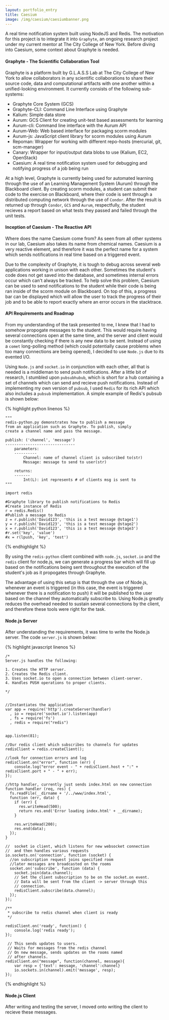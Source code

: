 ```yaml
---
layout: portfolio_entry
title: Caesium
image: /img/caesium/caesiumbanner.png
---
```


A real time notification system built using NodeJS and Redis. The motivation for this project is to integrate it into `Graphyte`, an ongoing research project under my current mentor at The City College of New York. Before diving into Caesium, some context about Graphyte is needed.

#### Graphyte - The Scientific Collaboration Tool

Graphyte is a platform built by G.L.A.S.S Lab at The City College of New York to allow collaborators in any scientific collaborations to share their source code, data and computational artifacts with one another within a unified-looking environment. It currently consists of the following sub-systems:

* Graphyte Core System (GCS)
* Graphyte-CLI: Command Line Interface using Graphyte
* Kalium: Simple data store 
* Aurum: GCS Client for creating unit-test based assessments for learning
* Aurum-cli: Command line interface with the Aurum API
* Aurum-Web: Web based interface for packaging scorm modules
* Aurum-js: JavaScript client library for scorm modules using Aurum
* Repoman: Wrapper for working with different repo-hosts (mercurial, git, scm-manager)
* Canary: Wrapper for input/output data blobs to use (Kalium, EC2, OpenStack)
* Caesium: A real time notification system used for debugging and notifying progress of a job being run

At a high level, Graphyte is currently being used for automated learning through the use of an Learning Management System (Aurum) through the Blackboard client. By creating scorm modules, a student can submit their code to the exercise on Blackboard, where their code is sent through a distributed computing network through the use of `Condor`. After the result is returned up through `Condor`, `GCS` and `Aurum`, respectfully, the student recieves a report based on what tests they passed and failed through the unit tests.

#### Inception of Caesium - The Reactive API

Where does the name Caesium come from? As seen from all other systems in our lab, Caesium also takes its name from chemical names. Caesium is a very reactive element, and therefore it was the perfect name for a system which sends notifications in real time based on a triggered event. 

Due to the complexity of Graphyte, it is tough to debug across several web applications working in unison with each other. Sometimes the student's code does not get saved into the database, and sometimes internal errors occur which can't always be tracked. To help solve this problem, Caesium can be used to send notifications to the student while their code is being ran inside of the scorm module on Blackboard. On top of this, a progress bar can be displayed which will allow the user to track the progress of their job and to be able to report exactly where an error occurs in the stacktrace. 

#### API Requirements and Roadmap

From my understanding of the task presented to me, I knew that I had to somehow propogate messages to the student. This would require having several connections open at the same time, and the server and client would be constantly checking if there is any new data to be sent. Instead of using a `comet` long-polling method (which could potentially cause problems when too many connections are being opened), I decided to use `Node.js` due to its evented I/O. 

Using `Node.js` and `socket.io` in conjunction with each other, all that is needed is a middleman to send push notifications. After a little bit of research, I stumbled upon `pubsubhubub`, which is short for a hub containing a set of channels which can send and recieve push notifications. Instead of implementing my own version of `pubsub`, I used `Redis` for its rich API which also includes a `pubsub` implementation. A simple example of Redis's pubsub is shown below: 

{% highlight python linenos %}

    """
    redis-python.py demonstrates how to publish a message
    from an application such as Graphyte. To publish, simply
    create a channel name and pass the message. 

    publish: ('channel', 'message')
    -------------------------------
        parameters:
        ----------
            Channel: name of channel client is subscribed to(str)
            Message: message to send to user(str)

        returns:
        -------
            Int(L): int represents # of clients msg is sent to
    """

    import redis

    #Graphyte library to publish notifications to Redis
    #Create instance of Redis
    r = redis.Redis()
    #Publish a message to Redis
    z = r.publish('David123', 'this is a test message @stage1')
    y = r.publish('David123', 'this is a test message @stage2')
    x = r.publish('David123', 'this is a test message @stage3')
    #r.set('key', 'value')
    #x = r(lpush, 'key', 'test')

{% endhighlight %}

By using the `redis-python` client combined with `node.js`, `socket.io` and the `redis` client for node.js, we can generate a progress bar which will fill up based on the notifications being sent throughout the execution of the student's job as it propogates through Graphyte. 

The advantage of using this setup is that through the use of Node.js, whenever an event is triggered (in this case, the event is triggered whenever there is a notification to push) it will be published to the user based on the channel they automatically subscribe to. Using Node.js greatly reduces the overhead needed to sustain several connections by the client, and therefore these tools were right for the task. 

#### Node.js Server

After understanding the requirements, it was time to write the Node.js server. The code `server.js` is shown below:

{% highlight javascript linenos %}

    /*
    Server.js handles the following:

    1. Creates the HTTP server.
    2. Creates the Redis client. 
    3. Uses socket.io to open a connection between client-server.
    4. Handles PUSH operations to proper clients.

    */


    //Instantiates the application
    var app = require('http').createServer(handler)
      , io = require('socket.io').listen(app)
      , fs = require('fs')
      , redis = require("redis")


    app.listen(81);

    //Our redis client which subscribes to channels for updates
    redisClient = redis.createClient();

    //look for connection errors and log
    redisClient.on("error", function (err) {
        console.log("error event - " + redisClient.host + ":" + redisClient.port + " - " + err);
    });

    //http handler, currently just sends index.html on new connection
    function handler (req, res) {
      fs.readFile(__dirname + '/../www/index.html',
      function (err, data) {
        if (err) {
          res.writeHead(500);
          return res.end('Error loading index.html' + __dirname);
        }

        res.writeHead(200);
        res.end(data);
      });
    }

    //  socket io client, which listens for new websocket connection
    //  and then handles various requests
    io.sockets.on('connection', function (socket) {
      //on subscription request joins specified room
      //later messages are broadcasted on the rooms
      socket.on('subscribe', function (data) {
        socket.join(data.channel);
        // Set the client subscription to be on the socket.on event.
        // Data will be sent from the client -> server through this
        // connection.
        redisClient.subscribe(data.channel);
      });
    });

    /**
     * subscribe to redis channel when client is ready
     */

    redisClient.on('ready', function() {
        console.log('redis ready');
    });

     // This sends updates to users.
     // Waits for messages from the redis channel
     // On new message, sends updates on the rooms named 
     // after channels. 
    redisClient.on("message", function(channel, message){
        var resp = {'text': message, 'channel':channel}
        io.sockets.in(channel).emit('message', resp);
    });


{% endhighlight %}

#### Node.js Client

After writing and testing the server, I moved onto writing the client to recieve these messages.







